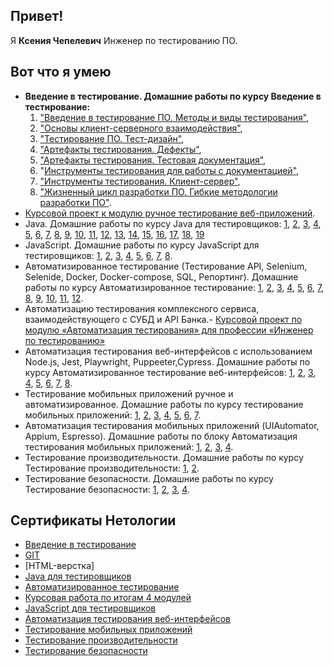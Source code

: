 ## Привет! 
Я **Ксения Чепелевич** Инженер по тестированию ПО.

## Вот что я умею
* __Введение в тестирование. Домашние работы по курсу Введение в тестирование:__ 
  1. ["Введение в тестирование ПО. Методы и виды тестирования"](https://docs.google.com/document/d/1mnD4XBqXqxs3M0K5YQ7Ci34aFaAoVrQc6u-ekgDEqu8/edit?usp=sharing),  
  2. ["Основы клиент-серверного взаимодействия"](https://docs.google.com/document/d/1H5xwd6ulLpzKSvqdwBCHh2KyKlS_Uvj1iWaPasFEgDU/edit?usp=sharing),  
  3. ["Тестирование ПО. Тест-дизайн"](https://docs.google.com/document/d/1R3QElMj-sQVj10vHUQd-gn0Fbu0vmEjVaGyC02X0lOk/edit?usp=sharing),  
  4. ["Артефакты тестирования. Дефекты"](https://docs.google.com/document/d/10yRXkdPFMapDtKKQJq_qQu0wqHe-Sb2G6_R1RM8yVxs/edit?usp=sharing),  
  5. ["Артефакты тестирования. Тестовая документация"](https://docs.google.com/document/d/1By8FnjeA7yyCKlMQdVJ2Rw8uYoMJVYqLSiJIE0Lrybc/edit?usp=sharing),  
  6. "[Инструменты тестирования для работы с документацией"](https://docs.google.com/document/d/1D_6zQEnJisejmDZ2hObrKvViv3p4cwLI_XnpGvztXdU/edit?usp=sharing),  
  7. ["Инструменты тестирования. Клиент-сервер"](https://docs.google.com/document/d/188thmnX5yIH3wB19uszd2_s7eq7OJ41h5lwb8jOrPe8/edit?usp=sharing),  
  8. ["Жизненный цикл разработки ПО. Гибкие методологии разработки ПО"](https://docs.google.com/document/d/1-WKAtKVeEzeCEFmgP5d0h7-EUbQVnj40eEyFQQ5xe84/edit?usp=sharing).
* [Курсовой проект к модулю ручное тестирование веб-приложений](https://docs.google.com/document/d/1pOtzILhWQmmu8U28rY-2aazheYXkDWrpZtsamq9uwgk/edit?usp=sharing).
* Java. Домашние работы по курсу Java для тестировщиков: [1](https://github.com/KseniyaChepelevich/Miles.git), [2](https://github.com/KseniyaChepelevich/Get-one-ruble-for-every-100.git), [3](https://github.com/KseniyaChepelevich/New-Miles.git), [4](https://github.com/KseniyaChepelevich/Body-mass-index.git), [5](https://github.com/KseniyaChepelevich/Loan-calculator.git), [6](https://github.com/KseniyaChepelevich/bonus-calc-test1.git), [7](https://github.com/KseniyaChepelevich/bonus-service.git), [8](https://github.com/KseniyaChepelevich/SQRService.git), [9](https://github.com/KseniyaChepelevich/Statistic-Service.git), [10](https://github.com/KseniyaChepelevich/Bonus.git), [11](https://github.com/KseniyaChepelevich/Check-Style.git), [12](https://github.com/KseniyaChepelevich/Stop-bugs.git), [13](https://github.com/KseniyaChepelevich/Radioman.git), [14](https://github.com/KseniyaChepelevich/Vk.git), [15](https://github.com/KseniyaChepelevich/Poster-manager.git), [16](https://github.com/KseniyaChepelevich/Product-new.git), [17](https://github.com/KseniyaChepelevich/ProductManager2.git), [18](https://github.com/KseniyaChepelevich/Ticket-search.git), [19](https://github.com/KseniyaChepelevich/Issues.git)
* JavaScript. Домашние работы по курсу JavaScript для тестировщиков: [1](https://github.com/KseniyaChepelevich/bjs-2-homeworks/blob/main/1.base-concepts/task.js), [2](https://github.com/KseniyaChepelevich/bjs-2-homeworks/blob/main/2.functions/task.js), [3](https://github.com/KseniyaChepelevich/bjs-2-homeworks/blob/main/3.arrays/task.js), [4](https://github.com/KseniyaChepelevich/bjs-2-homeworks/blob/main/4.objects/task.js), [5](https://github.com/KseniyaChepelevich/bjs-2-homeworks/blob/main/5.classes/task.js), [6](https://github.com/KseniyaChepelevich/bjs-2-homeworks/blob/main/6.exception-closure/task.js), [7](https://github.com/KseniyaChepelevich/bjs-2-homeworks/blob/main/7.async/task.js), [8](https://github.com/KseniyaChepelevich/bjs-2-homeworks/blob/main/8.decorators/task.js).
* Автоматизированное тестирование (Тестирование API, Selenium, Selenide, Docker, Docker-compose, SQL, Репортинг). Домашние работы по курсу Автоматизированное тестирование: [1](https://github.com/KseniyaChepelevich/-CashbackHackerNew), [2](https://github.com/KseniyaChepelevich/TestingAPICI), [3](https://github.com/KseniyaChepelevich/postman_echo), [4](https://github.com/KseniyaChepelevich/card_order), [5](https://github.com/KseniyaChepelevich/Card-delivery-order), [6](https://github.com/KseniyaChepelevich/Card-delivery-order-change-date), [7](https://github.com/KseniyaChepelevich/page-object.git), [8](https://github.com/KseniyaChepelevich/PostgrySQL.git), [9](https://github.com/KseniyaChepelevich/Docker.git), [10](https://github.com/KseniyaChepelevich/deadline.git), [11](https://github.com/KseniyaChepelevich/Card-delivery-order-change-date.git), [12](https://github.com/KseniyaChepelevich/introduction-of-automation.git). 
* Автоматизацию тестирования комплексного сервиса, взаимодействующего с СУБД и API Банка.- [Курсовой проект по модулю «Автоматизация тестирования» для профессии «Инженер по тестированию»](https://github.com/KseniyaChepelevich/course_project.git)
* Автоматизация тестирования веб-интерфейсов с использованием Node.js, Jest, Playwright, Puppeeter,Cypress. Домашние работы по курсу Автоматизированное тестирование веб-интерфейсов: [1](https://github.com/KseniyaChepelevich/testing_and_debugging.git), [2](https://github.com/KseniyaChepelevich/7.2.git), [3](https://github.com/KseniyaChepelevich/7.2_Test_Jest.git), [4](https://github.com/KseniyaChepelevich/Test_Playwright.git), [5](https://github.com/KseniyaChepelevich/7.4_puppeteer_timeout.git), [6](https://github.com/KseniyaChepelevich/7.5_puppeteer_ticket_booking.git), [7](https://github.com/KseniyaChepelevich/CYPRS_1.git), [8](https://github.com/KseniyaChepelevich/Cypress2_cinema.git).
* Тестирование мобильных приложений ручное и автоматизированное. Домашние работы по курсу тестирование мобильных приложений: [1](https://docs.google.com/spreadsheets/d/1WWgN8azxuZx17rD3fjDJuY1G77PNyD3X7Dx35VKAkgs/edit?usp=sharing), [2](https://docs.google.com/spreadsheets/d/1YanC6tAY_TpZ0a_NlSZP2hSJ5ojX78-qei2lgLO3q3o/edit?usp=sharing), [3](https://docs.google.com/spreadsheets/d/1-0KU-UJ1CshVASI0YQbqLYKK13ITyk4lu9CZQ0LYmSg/edit?usp=sharing), [4](https://docs.google.com/spreadsheets/d/1ZOsnv5yS9iJIFh-KAmpqfSxZyibOM437lISr6khqd9Q/edit?usp=sharing), [5](https://docs.google.com/spreadsheets/d/1eKkr8kRRdH9P4POz4U6Jw5tpvttL23nl0BOyd_ruKu0/edit?usp=sharing), [6](https://docs.google.com/spreadsheets/d/1aI6D0S9a_UH7Rwxr36PBYHv_XLrFVrkUsO2PqdGmKz4/edit?usp=sharing), [7](https://docs.google.com/document/d/1swRr8cFisz9vD1rwy_a4xA1Lv76WCHzSpLNdGAFJCSI/edit?usp=sharing).
* Автоматизация тестирования мобильных приложений (UIAutomator, Appium, Espresso). Домашние работы по блоку Автоматизация тестирования мобильных приложений: [1](https://github.com/KseniyaChepelevich/2.1_mobile_app_testing_automation.git), [2](https://github.com/KseniyaChepelevich/2.2._UI_Automator.git), [3](https://github.com/KseniyaChepelevich/appium-tests.git), [4](https://github.com/KseniyaChepelevich/2.5-espresso.git).
* Тестирование производительности. Домашние работы по курсу Тестирование производительности: [1](https://github.com/KseniyaChepelevich/prometheus.git), [2](https://github.com/KseniyaChepelevich/telegraf_grafana.git).
* Тестирование безопасности. Домашние работы по курсу Тестирование безопасности: [1](https://docs.google.com/document/d/1K3KFQ79TXgJjVPRZjyDj295LP-9xP7aSMNKoypasjCg/edit?usp=sharing), [2](https://docs.google.com/document/d/1iQk5lqdrZDCigcVqy5IeiL4WYDMneSLEilVkpu-gFG0/edit?usp=sharing), [3](https://docs.google.com/document/d/1_dbreUzH1jHt-9TWs3B9avvIRw9Vg-Se7_wtMx9Lnnw/edit?usp=sharing), [4](https://docs.google.com/document/d/13z71nrB48XTzwGms12WhpkO_QOKSACAvlpv542kMw_o/edit?usp=sharing).


## Сертификаты Нетологии

* [Введение в тестирование]()
* [GIT]()
* [HTML-верстка]
* [Java для тестировщиков]()
* [Автоматизированное тестирование]()
* [Курсовая работа по итогам 4 модулей]()
* [JavaScript для тестировщиков]()
* [Автоматизация тестирования веб-интерфейсов]()
* [Тестирование мобильных приложений]()
* [Тестирование производительности]()
* [Тестирование безопасности]()
